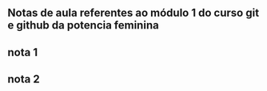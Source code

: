 ## Notas de aula referentes ao módulo 1 do curso git e github da potencia feminina

## nota 1

## nota 2
